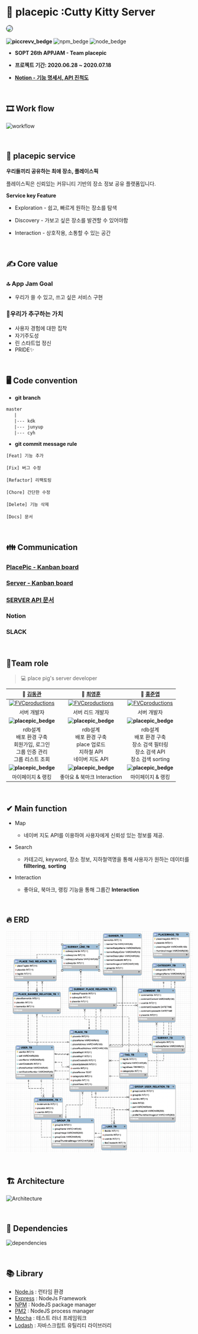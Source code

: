 
# 🐷 placepic :Cutty Kitty Server
<img style="border: 1px solid black !important; border-radius:20px;" src="https://github.com/placepic/placepic_server/blob/master/public/images/logo.png?raw=true" width="200px" />

<br />

**![piccrevv_bedge](https://img.shields.io/badge/placepic-piccrevv-F65C6C)**
![npm_bedge](https://img.shields.io/badge/npm-6.13.7-blue)
![node_bedge](https://img.shields.io/badge/node-13.11.0-brightgreen)



* <b> SOPT 26th APPJAM - Team **placepic** </b>
    
* <b> 프로젝트 기간: 2020.06.28 ~ 2020.07.18 </b>

* <b> [Notion - 기능 명세서, API 진척도](https://www.notion.so/Server-Part-d88e5572975b4d4d89128f1bfc10b780) </b>

<br>


## 🎞 Work flow

![workflow](https://github.com/placepic/placepic_server/blob/master/public/images/workFlow.png?raw=true)

<br />

## 📍 placepic service

 <b>우리들끼리 공유하는 최애 장소, 플레이스픽 </b>

 플레이스픽은 신뢰있는 커뮤니티 기반의 장소 정보 공유 플랫폼입니다. 

 **Service key Feature**
  * Exploration - 쉽고, 빠르게 원하는 장소를 탐색

  * Discovery - 가보고 싶은 장소를 발견할 수 있어야함

  * Interaction - 상호작용, 소통할 수 있는 공간

<br />

## ✍ Core value

### 🔝 App Jam Goal
* 우리가 쓸 수 있고, 쓰고 싶은 서비스 구현

### 👥우리가 추구하는 가치
* 사용자 경험에 대한 집착 
* 자기주도성
* 린 스타트업 정신
* PRIDE✨

<br />

## 🖥 Code convention
 
- **git branch**

```
master
   |
   |--- kdk
   |--- junyup
   |--- cyh
```

- **git commit message rule** 
```
[Feat] 기능 추가

[Fix] 버그 수정

[Refactor] 리팩토링

[Chore] 간단한 수정

[Delete] 기능 삭제

[Docs] 문서
```

<br />

## 👪 Communication

### [PlacePic - Kanban board](https://github.com/orgs/placepic/projects/1)

### [Server - Kanban board](https://github.com/placepic/placepic_server/projects/1)

### [SERVER API 문서](https://github.com/placepic/placepic_server/wiki)

### Notion

### SLACK


<br />

## 🤝Team role
  
> 💻 place pig's server developer 

| **🙋 [김동관](https://github.com/dk-master)** | **🙋‍ [최영훈](https://github.com/dudgns3tp)** | **🙋‍ [홍준엽](https://github.com/junyup0319)** |
| :---: |:---:| :---:|
| [![FVCproductions](https://avatars3.githubusercontent.com/u/61861809?s=460&u=f834deb744174671e44ea2b579f8bfe22e280de2&v=4)]()    | [![FVCproductions](https://avatars1.githubusercontent.com/u/40652160?s=460&u=9cd767fc9ae0adc0948fec0fb7c4fe126a64ffae&v=4)]() | [![FVCproductions](https://user-images.githubusercontent.com/61861809/99889744-85b95200-2c9b-11eb-99e4-8a453a8b6e07.jpg)]()  |
| 서버 개발자 | 서버 리드 개발자| 서버 개발자|
|  **![placepic_bedge](https://img.shields.io/badge/placepic-sprint1-F65C6C)** | **![placepic_bedge](https://img.shields.io/badge/placepic-sprint1-F65C6C)** | **![placepic_bedge](https://img.shields.io/badge/placepic-sprint1-F65C6C)** |
|rdb설계  <br /> 배포 환경 구축 <br /> 회원가입, 로그인 <br /> 그룹 인증 관리 <br /> 그룹 리스트 조회  <br />|rdb설계 <br /> 배포 환경 구축 <br /> place 업로드 <br /> 지하철 API <br /> 네이버 지도 API |rdb설계 <br /> 배포 환경 구축 <br /> 장소 검색 필터링 <br /> 장소 검색 API <br /> 장소 검색 sorting|
| **![placepic_bedge](https://img.shields.io/badge/placepic-sprint2-363636)**| **![placepic_bedge](https://img.shields.io/badge/placepic-sprint2-363636)**| **![placepic_bedge](https://img.shields.io/badge/placepic-sprint2-363636)**|
|마이페이지 & 랭킹|좋아요 & 북마크 Interaction|마이페이지 & 랭킹| 
  
<br />

## ✔ Main function
- Map
    - 네이버 지도 API를 이용하여 사용자에게 신뢰성 있는 정보를 제공.
    
- Search
    - 카테고리, keyword, 장소 정보, 지하철역명을 통해 사용자가 원하는 데이터를 **filltering**, **sorting** 
    
- Interaction
   - 좋아요, 북마크, 랭킹 기능을 통해 그룹간 **Interaction**

<br />

## 🔥 ERD

![ERD](https://github.com/placepic/placepic_server/blob/develop/public/images/piccrevv_ERD.png?raw=true)

<br />

## 🏗 Architecture

![Architecture](https://github.com/placepic/placepic_server/blob/master/public/images/placepic%20architecture.PNG?raw=true)

<br />

## 📖 Dependencies 

![dependencies](https://github.com/placepic/placepic_server/blob/master/public/images/dependencies_final.png?raw=true)

<br />


## 📚 Library

- [Node.js](https://nodejs.org/ko/) : 런타임 환경
- [Express](https://expressjs.com/ko/) : NodeJs Framework
- [NPM](https://www.npmjs.com/) : NodeJS package manager
- [PM2](https://pm2.io/) : NodeJS process manager
- [Mocha](https://mochajs.org/)  : 테스트 러너 프레임워크
- [Lodash](https://lodash.com/) : 자바스크립트 유틸리티 라이브러리

<br />



